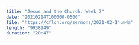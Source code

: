 ```yaml
---
title: "Jesus and the Church: Week 7"
date: "20210214T100000-0500"
file: "https://cflcn.org/sermons/2021-02-14.m4a"
length: "9938949"
duration: "20:47"
---
```

